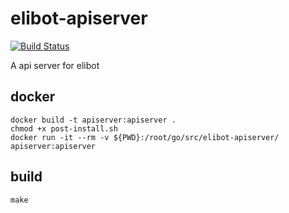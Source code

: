 # elibot-apiserver
[![Build Status](https://travis-ci.org/victoryang/elibot-apiserver.svg?branch=master)](https://travis-ci.org/victoryang/elibot-apiserver)

A api server for elibot


## docker
	docker build -t apiserver:apiserver .
	chmod +x post-install.sh
	docker run -it --rm -v ${PWD}:/root/go/src/elibot-apiserver/ apiserver:apiserver

## build
	make